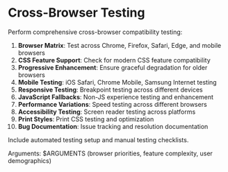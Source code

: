 # Cross-Browser Testing

Perform comprehensive cross-browser compatibility testing:

1. **Browser Matrix**: Test across Chrome, Firefox, Safari, Edge, and mobile browsers
2. **CSS Feature Support**: Check for modern CSS feature compatibility
3. **Progressive Enhancement**: Ensure graceful degradation for older browsers
4. **Mobile Testing**: iOS Safari, Chrome Mobile, Samsung Internet testing
5. **Responsive Testing**: Breakpoint testing across different devices
6. **JavaScript Fallbacks**: Non-JS experience testing and enhancement
7. **Performance Variations**: Speed testing across different browsers
8. **Accessibility Testing**: Screen reader testing across platforms
9. **Print Styles**: Print CSS testing and optimization
10. **Bug Documentation**: Issue tracking and resolution documentation

Include automated testing setup and manual testing checklists.

Arguments: $ARGUMENTS (browser priorities, feature complexity, user demographics)
